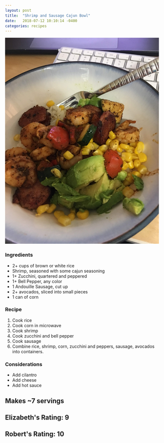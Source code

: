 ```yaml
---
layout: post
title:  "Shrimp and Sausage Cajun Bowl"
date:   2018-07-12 10:10:14 -0400
categories: recipes
---
```


![Picture](/images/recipes/shrimp-sausage-bowl.jpg)

### Ingredients
* 2+ cups of brown or white rice
* Shrimp, seasoned with some cajun seasoning
* 1+ Zucchini, quartered and peppered
* 1+ Bell Pepper, any color
* 1 Andouille Sausage, cut up
* 2+ avocados, sliced into small pieces
* 1 can of corn

### Recipe
1. Cook rice
2. Cook corn in microwave
3. Cook shrimp
4. Cook zucchini and bell pepper
5. Cook sausage
6. Combine rice, shrimp, corn, zucchini and peppers, sausage, avocados into containers.

### Considerations
* Add cilantro
* Add cheese
* Add hot sauce

## Makes ~7 servings
## Elizabeth's Rating: 9
## Robert's Rating: 10
